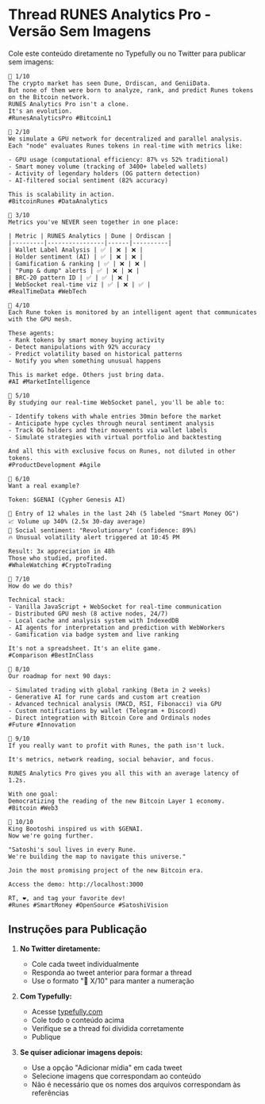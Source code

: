 # Thread RUNES Analytics Pro - Versão Sem Imagens

Cole este conteúdo diretamente no Typefully ou no Twitter para publicar sem imagens:

```
🧵 1/10
The crypto market has seen Dune, Ordiscan, and GeniiData.
But none of them were born to analyze, rank, and predict Runes tokens on the Bitcoin network.
RUNES Analytics Pro isn't a clone.
It's an evolution.
#RunesAnalyticsPro #BitcoinL1

🧵 2/10
We simulate a GPU network for decentralized and parallel analysis.
Each "node" evaluates Runes tokens in real-time with metrics like:

- GPU usage (computational efficiency: 87% vs 52% traditional)
- Smart money volume (tracking of 3400+ labeled wallets)
- Activity of legendary holders (OG pattern detection)
- AI-filtered social sentiment (82% accuracy)

This is scalability in action.
#BitcoinRunes #DataAnalytics

🧵 3/10
Metrics you've NEVER seen together in one place:

| Metric | RUNES Analytics | Dune | Ordiscan |
|---------|----------------|------|----------|
| Wallet Label Analysis | ✅ | ❌ | ❌ |
| Holder sentiment (AI) | ✅ | ❌ | ❌ |
| Gamification & ranking | ✅ | ❌ | ❌ |
| "Pump & dump" alerts | ✅ | ❌ | ❌ |
| BRC-20 pattern ID | ✅ | ✅ | ❌ |
| WebSocket real-time viz | ✅ | ❌ | ✅ |
#RealTimeData #WebTech

🧵 4/10
Each Rune token is monitored by an intelligent agent that communicates with the GPU mesh.

These agents:
- Rank tokens by smart money buying activity
- Detect manipulations with 92% accuracy
- Predict volatility based on historical patterns
- Notify you when something unusual happens

This is market edge. Others just bring data.
#AI #MarketIntelligence

🧵 5/10
By studying our real-time WebSocket panel, you'll be able to:

- Identify tokens with whale entries 30min before the market
- Anticipate hype cycles through neural sentiment analysis
- Track OG holders and their movements via wallet labels
- Simulate strategies with virtual portfolio and backtesting

And all this with exclusive focus on Runes, not diluted in other tokens.
#ProductDevelopment #Agile

🧵 6/10
Want a real example?

Token: $GENAI (Cypher Genesis AI)

🐳 Entry of 12 whales in the last 24h (5 labeled "Smart Money OG")
📈 Volume up 340% (2.5x 30-day average)
🧠 Social sentiment: "Revolutionary" (confidence: 89%)
🔥 Unusual volatility alert triggered at 10:45 PM

Result: 3x appreciation in 48h
Those who studied, profited.
#WhaleWatching #CryptoTrading

🧵 7/10
How do we do this?

Technical stack:
- Vanilla JavaScript + WebSocket for real-time communication
- Distributed GPU mesh (8 active nodes, 24/7)
- Local cache and analysis system with IndexedDB
- AI agents for interpretation and prediction with WebWorkers
- Gamification via badge system and live ranking

It's not a spreadsheet. It's an elite game.
#Comparison #BestInClass

🧵 8/10
Our roadmap for next 90 days:

- Simulated trading with global ranking (Beta in 2 weeks)
- Generative AI for rune cards and custom art creation
- Advanced technical analysis (MACD, RSI, Fibonacci) via GPU
- Custom notifications by wallet (Telegram + Discord)
- Direct integration with Bitcoin Core and Ordinals nodes
#Future #Innovation

🧵 9/10
If you really want to profit with Runes, the path isn't luck.

It's metrics, network reading, social behavior, and focus.

RUNES Analytics Pro gives you all this with an average latency of 1.2s.

With one goal:
Democratizing the reading of the new Bitcoin Layer 1 economy.
#Bitcoin #Web3

🧵 10/10
King Bootoshi inspired us with $GENAI.
Now we're going further.

"Satoshi's soul lives in every Rune.
We're building the map to navigate this universe."

Join the most promising project of the new Bitcoin era.

Access the demo: http://localhost:3000

RT, ❤️, and tag your favorite dev!
#Runes #SmartMoney #OpenSource #SatoshiVision
```

## Instruções para Publicação

1. **No Twitter diretamente:**
   - Cole cada tweet individualmente
   - Responda ao tweet anterior para formar a thread
   - Use o formato "🧵 X/10" para manter a numeração

2. **Com Typefully:**
   - Acesse [typefully.com](https://typefully.com/)
   - Cole todo o conteúdo acima
   - Verifique se a thread foi dividida corretamente
   - Publique

3. **Se quiser adicionar imagens depois:**
   - Use a opção "Adicionar mídia" em cada tweet
   - Selecione imagens que correspondam ao conteúdo
   - Não é necessário que os nomes dos arquivos correspondam às referências 